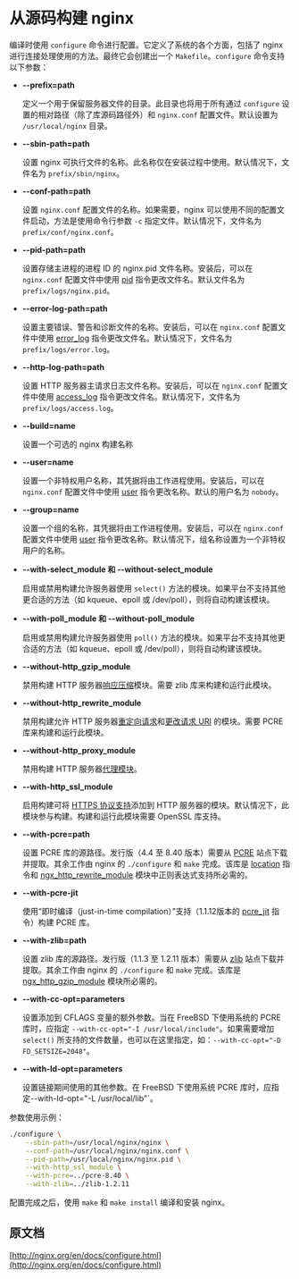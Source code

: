 # 从源码构建 nginx

编译时使用 `configure` 命令进行配置。它定义了系统的各个方面，包括了 nginx 进行连接处理使用的方法。最终它会创建出一个 `Makefile`。`configure` 命令支持以下参数：

- **--prefix=path**

    定义一个用于保留服务器文件的目录。此目录也将用于所有通过 `configure` 设置的相对路径（除了库源码路径外）和 `nginx.conf` 配置文件。默认设置为 `/usr/local/nginx` 目录。
- **--sbin-path=path**

    设置 nginx 可执行文件的名称。此名称仅在安装过程中使用。默认情况下，文件名为 `prefix/sbin/nginx`。
- **--conf-path=path**

    设置 `nginx.conf` 配置文件的名称。如果需要，nginx 可以使用不同的配置文件启动，方法是使用命令行参数 `-c` 指定文件。默认情况下，文件名为 `prefix/conf/nginx.conf`。
- **--pid-path=path**

    设置存储主进程的进程 ID 的 nginx.pid 文件名称。安装后，可以在 `nginx.conf` 配置文件中使用 [pid](http://nginx.org/en/docs/ngx_core_module.html#pid) 指令更改文件名。默认文件名为 `prefix/logs/nginx.pid`。
- **--error-log-path=path**

    设置主要错误、警告和诊断文件的名称。安装后，可以在 `nginx.conf` 配置文件中使用 [error_log](http://nginx.org/en/docs/ngx_core_module.html#error_log) 指令更改文件名。默认情况下，文件名为 `prefix/logs/error.log`。
- **--http-log-path=path**

    设置 HTTP 服务器主请求日志文件名称。安装后，可以在 `nginx.conf` 配置文件中使用 [access_log](http://nginx.org/en/docs/http/ngx_http_log_module.html#access_log) 指令更改文件名。默认情况下，文件名为 `prefix/logs/access.log`。
- **--build=name**

    设置一个可选的 nginx 构建名称
- **--user=name**

    设置一个非特权用户名称，其凭据将由工作进程使用。安装后，可以在 `nginx.conf` 配置文件中使用 [user](http://nginx.org/en/docs/ngx_core_module.html#user) 指令更改名称。默认的用户名为 `nobody`。
- **--group=name**

    设置一个组的名称，其凭据将由工作进程使用。安装后，可以在 `nginx.conf` 配置文件中使用 [user](http://nginx.org/en/docs/ngx_core_module.html#user) 指令更改名称。默认情况下，组名称设置为一个非特权用户的名称。
- **--with-select_module 和 --without-select_module**

    启用或禁用构建允许服务器使用 `select()` 方法的模块。如果平台不支持其他更合适的方法（如 kqueue、epoll 或 /dev/poll），则将自动构建该模块。
- **--with-poll_module 和 --without-poll_module**

    启用或禁用构建允许服务器使用 `poll()` 方法的模块。如果平台不支持其他更合适的方法（如 kqueue、epoll 或 /dev/poll），则将自动构建该模块。
- **--without-http_gzip_module**

    禁用构建 HTTP 服务器[响应压缩](http://nginx.org/en/docs/http/ngx_http_gzip_module.html)模块。需要 zlib 库来构建和运行此模块。
- **--without-http_rewrite_module**

    禁用构建允许 HTTP 服务器[重定向请求](http://nginx.org/en/docs/http/ngx_http_rewrite_module.html)和[更改请求 URI](http://nginx.org/en/docs/http/ngx_http_rewrite_module.html) 的模块。需要 PCRE 库来构建和运行此模块。
- **--without-http_proxy_module**

    禁用构建 HTTP 服务器[代理模块](http://nginx.org/en/docs/http/ngx_http_proxy_module.html)。
- **--with-http_ssl_module**

    启用构建可将 [HTTPS 协议支持](http://nginx.org/en/docs/http/ngx_http_ssl_module.html)添加到 HTTP 服务器的模块。默认情况下，此模块参与构建。构建和运行此模块需要 OpenSSL 库支持。
- **--with-pcre=path**

    设置 PCRE 库的源路径。发行版（4.4 至 8.40 版本）需要从 [PCRE](http://www.pcre.org/) 站点下载并提取。其余工作由 nginx 的 `./configure` 和 `make` 完成。该库是 [location](http://nginx.org/en/docs/http/ngx_http_core_module.html#location) 指令和 [ngx_http_rewrite_module](http://nginx.org/en/docs/http/ngx_http_rewrite_module.html) 模块中正则表达式支持所必需的。
- **--with-pcre-jit**

    使用“即时编译（just-in-time compilation）”支持（1.1.12版本的 [pcre_jit](http://nginx.org/en/docs/ngx_core_module.html#pcre_jit) 指令）构建 PCRE 库。
- **--with-zlib=path**

    设置 zlib 库的源路径。发行版（1.1.3 至 1.2.11 版本）需要从 [zlib](http://zlib.net/) 站点下载并提取。其余工作由 nginx 的 `./configure` 和 `make` 完成。该库是 [ngx_http_gzip_module](http://nginx.org/en/docs/http/ngx_http_gzip_module.html) 模块所必需的。
- **--with-cc-opt=parameters**

    设置添加到 CFLAGS 变量的额外参数。当在 FreeBSD 下使用系统的 PCRE 库时，应指定 `--with-cc-opt="-I /usr/local/include"`。如果需要增加 `select()` 所支持的文件数量，也可以在这里指定，如：`--with-cc-opt="-D FD_SETSIZE=2048"`。
- **--with-ld-opt=parameters**

    设置链接期间使用的其他参数。在 FreeBSD 下使用系统 PCRE 库时，应指定--with-ld-opt="-L /usr/local/lib"`。

参数使用示例：

```bash
./configure \
    --sbin-path=/usr/local/nginx/nginx \
    --conf-path=/usr/local/nginx/nginx.conf \
    --pid-path=/usr/local/nginx/nginx.pid \
    --with-http_ssl_module \
    --with-pcre=../pcre-8.40 \
    --with-zlib=../zlib-1.2.11
```

配置完成之后，使用 `make` 和 `make install` 编译和安装 nginx。

## 原文档

[http://nginx.org/en/docs/configure.html](http://nginx.org/en/docs/configure.html)
